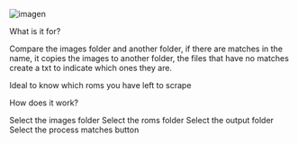 ![imagen](https://github.com/SpardaHunter/copy-matching-images/assets/155873668/f5f0e268-8423-440a-b135-72a9f0a7ede6)


What is it for?

Compare the images folder and another folder, if there are matches in the name, it copies the images to another folder, the files that have no matches create a txt to indicate which ones they are.

Ideal to know which roms you have left to scrape

How does it work?

Select the images folder
Select the roms folder
Select the output folder
Select the process matches button
